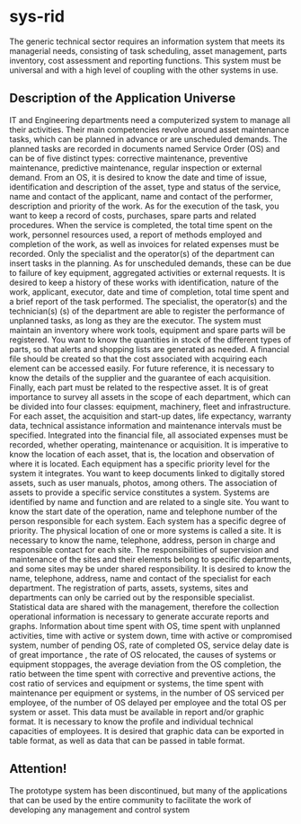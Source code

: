 # sys-rid

The generic technical sector requires an information system that meets its managerial needs, consisting of task scheduling, asset management, parts inventory, cost assessment and reporting functions. This system must be universal and with a high level of coupling with the other systems in use.

Description of the Application Universe
---

IT and Engineering departments need a computerized system to manage all their activities. Their main competencies revolve around asset maintenance tasks, which can be planned in advance or are unscheduled demands. The planned tasks are recorded in documents named Service Order (OS) and can be of five distinct types: corrective maintenance, preventive maintenance, predictive maintenance, regular inspection or external demand. From an OS, it is desired to know the date and time of issue, identification and description of the asset, type and status of the service, name and contact of the applicant, name and contact of the performer, description and priority of the work. As for the execution of the task, you want to keep a record of costs, purchases, spare parts and related procedures. When the service is completed, the total time spent on the work, personnel resources used, a report of methods employed and completion of the work, as well as invoices for related expenses must be recorded. Only the specialist and the operator(s) of the department can insert tasks in the planning. As for unscheduled demands, these can be due to failure of key equipment, aggregated activities or external requests. It is desired to keep a history of these works with identification, nature of the work, applicant, executor, date and time of completion, total time spent and a brief report of the task performed. The specialist, the operator(s) and the technician(s) (s) of the department are able to register the performance of unplanned tasks, as long as they are the executor. The system must maintain an inventory where work tools, equipment and spare parts will be registered. You want to know the quantities in stock of the different types of parts, so that alerts and shopping lists are generated as needed. A financial file should be created so that the cost associated with acquiring each element can be accessed easily. For future reference, it is necessary to know the details of the supplier and the guarantee of each acquisition. Finally, each part must be related to the respective asset. It is of great importance to survey all assets in the scope of each department, which can be divided into four classes: equipment, machinery, fleet and infrastructure. For each asset, the acquisition and start-up dates, life expectancy, warranty data, technical assistance information and maintenance intervals must be specified. Integrated into the financial file, all associated expenses must be recorded, whether operating, maintenance or acquisition. It is imperative to know the location of each asset, that is, the location and observation of where it is located. Each equipment has a specific priority level for the system it integrates. You want to keep documents linked to digitally stored assets, such as user manuals, photos, among others. The association of assets to provide a specific service constitutes a system. Systems are identified by name and function and are related to a single site. You want to know the start date of the operation, name and telephone number of the person responsible for each system. Each system has a specific degree of priority. The physical location of one or more systems is called a site. It is necessary to know the name, telephone, address, person in charge and responsible contact for each site. The responsibilities of supervision and maintenance of the sites and their elements belong to specific departments, and some sites may be under shared responsibility. It is desired to know the name, telephone, address, name and contact of the specialist for each department. The registration of parts, assets, systems, sites and departments can only be carried out by the responsible specialist. Statistical data are shared with the management, therefore the collection operational information is necessary to generate accurate reports and graphs. Information about time spent with OS, time spent with unplanned activities, time with active or system down, time with active or compromised system, number of pending OS, rate of completed OS, service delay date is of great importance , the rate of OS relocated, the causes of systems or equipment stoppages, the average deviation from the OS completion, the ratio between the time spent with corrective and preventive actions, the cost ratio of services and equipment or systems, the time spent with maintenance per equipment or systems, in the number of OS serviced per employee, of the number of OS delayed per employee and the total OS per system or asset. This data must be available in report and/or graphic format. It is necessary to know the profile and individual technical capacities of employees. It is desired that graphic data can be exported in table format, as well as data that can be passed in table format.

Attention!
---

The prototype system has been discontinued, but many of the applications that can be used by the entire community to facilitate the work of developing any management and control system
